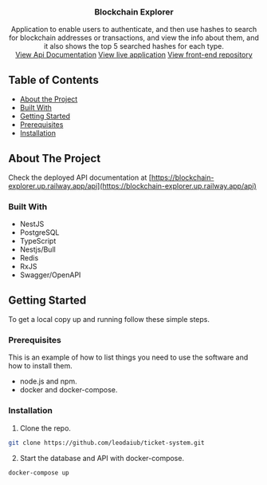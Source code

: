 <p align="center">
  <a href="https://github.com/leodaiub/blockchain-explorer-server">
  </a>

  <h3 align="center">Blockchain Explorer</h3>

  <p align="center">
   Application to enable users to authenticate, and then use hashes to search for blockchain addresses or transactions, and view the info about them, and it also shows the top 5 searched hashes for each type.
    <br />
    <a href="https://blockchain-explorer.up.railway.app/api">View Api Documentation</a>
    <a href="https://blockchain-explorer-client.vercel.app/">View live application</a>
    <a href="https://github.com/leodaiub/blockchain-explorer-client">View front-end repository</a>
  </p>
</p>



<!-- TABLE OF CONTENTS -->
## Table of Contents

  * [About the Project](#about-the-project)
  * [Built With](#built-with)
  * [Getting Started](#getting-started)
  * [Prerequisites](#prerequisites)
  * [Installation](#installation)


<!-- ABOUT THE PROJECT -->
## About The Project
Check the deployed API documentation at [https://blockchain-explorer.up.railway.app/api](https://blockchain-explorer.up.railway.app/api)

### Built With

* NestJS
* PostgreSQL
* TypeScript
* Nestjs/Bull
* Redis
* RxJS
* Swagger/OpenAPI

## Getting Started

To get a local copy up and running follow these simple steps.

### Prerequisites

This is an example of how to list things you need to use the software and how to install them.

* node.js and npm.
* docker and docker-compose.

### Installation

1. Clone the repo.
```sh
git clone https://github.com/leodaiub/ticket-system.git
```

2. Start the database and API with docker-compose.
```sh
docker-compose up
```